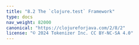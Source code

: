 ```yaml
---
title: "8.2 The `clojure.test` Framework"
type: docs
nav_weight: 82000
canonical: "https://clojureforjava.com/2/8/2"
license: "© 2024 Tokenizer Inc. CC BY-NC-SA 4.0"
---
```

